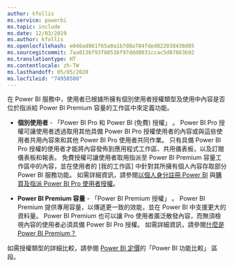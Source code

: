 ```yaml
---
author: kfollis
ms.service: powerbi
ms.topic: include
ms.date: 12/03/2019
ms.author: kfollis
ms.openlocfilehash: e046ad861f65a0a1b7d0a704fded822038438d85
ms.sourcegitcommit: 7aa0136f93f88516f97ddd8031ccac5d07863b92
ms.translationtype: HT
ms.contentlocale: zh-TW
ms.lasthandoff: 05/05/2020
ms.locfileid: "74958580"
---
```

在 Power BI 服務中，使用者已根據所擁有個別使用者授權類型及使用中內容是否位於指派給 Power BI Premium 容量的工作區中來定義功能。

* **個別使用者** - 「Power BI Pro 和 Power BI (免費) 授權」  。 Power BI Pro 授權可讓使用者透過取用其他具備 Power BI Pro 授權使用者的內容或與這些使用者共用內容來和其他 Power BI Pro 使用者共同作業。 只有具備 Power BI Pro 授權的使用者才能將內容發佈到應用程式工作區、共用儀表板，以及訂閱儀表板和報表。 免費授權可讓使用者取用指派至 Power BI Premium 容量工作區中的內容，並在使用者的 [我的工作區] 中針對其所擁有個人內容存取部分 Power BI 服務功能。 如需詳細資訊，請參閱[以個人身分註冊 Power BI](../service-self-service-signup-for-power-bi.md) 與[購買及指派 Power BI Pro 使用者授權](../service-admin-purchasing-power-bi-pro.md)。

* **Power BI Premium 容量** - 「Power BI Premium 授權」  。 Power BI Premium 提供專用容量，以傳遞更一致的效能，並在 Power BI 中支援更大的資料量。 Power BI Premium 也可以讓 Pro 使用者廣泛散發內容，而無須檢視內容的使用者必須具備 Power BI Pro 授權。 如需詳細資訊，請參閱[什麼是 Power BI Premium？](../service-premium-what-is.md)

如需授權類型的詳細比較，請參閱 [Power BI 定價](https://powerbi.microsoft.com/pricing/)的「Power BI 功能比較」  區段。
